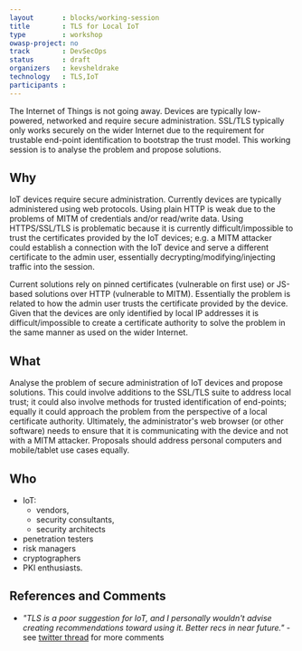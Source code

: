 ```yaml
---
layout       : blocks/working-session
title        : TLS for Local IoT
type         : workshop
owasp-project: no
track        : DevSecOps
status       : draft
organizers   : kevsheldrake
technology   : TLS,IoT
participants :
---
```


The Internet of Things is not going away. Devices are typically low-powered, networked and require secure administration. SSL/TLS typically only works securely on the wider Internet due to the requirement for trustable end-point identification to bootstrap the trust model. This working session is to analyse the problem and propose solutions.

## Why

IoT devices require secure administration. Currently devices are typically administered using web protocols. Using plain HTTP is weak due to the problems of MITM of credentials and/or read/write data. Using HTTPS/SSL/TLS is problematic because it is currently difficult/impossible to trust the certificates provided by the IoT devices; e.g. a MITM attacker could establish a connection with the IoT device and serve a different certificate to the admin user, essentially decrypting/modifying/injecting traffic into the session.

Current solutions rely on pinned certificates (vulnerable on first use) or JS-based solutions over HTTP (vulnerable to MITM). Essentially the problem is related to how the admin user trusts the certificate provided by the device. Given that the devices are only identified by local IP addresses it is difficult/impossible to create a certificate authority to solve the problem in the same manner as used on the wider Internet.

## What

Analyse the problem of secure administration of IoT devices and propose solutions. This could involve additions to the SSL/TLS suite to address local trust; it could also involve methods for trusted identification of end-points; equally it could approach the problem from the perspective of a local certificate authority. Ultimately, the administrator's web browser (or other software) needs to ensure that it is communicating with the device and not with a MITM attacker.  Proposals should address personal computers and mobile/tablet use cases equally.

## Who

 - IoT:
   - vendors,
   - security consultants,
   - security architects
 - penetration testers
 - risk managers
 - cryptographers
 - PKI enthusiasts.

## References and Comments

 - _"TLS is a poor suggestion for IoT, and I personally wouldn't advise creating recommendations toward using it. Better recs in near future."_ - see [twitter thread](https://twitter.com/DonAndrewBailey/status/858719418813120512) for more comments
